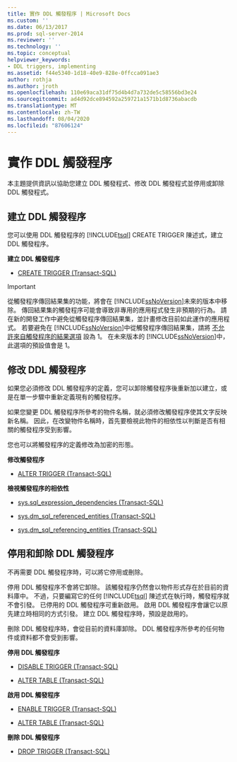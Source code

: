 ```yaml
---
title: 實作 DDL 觸發程序 | Microsoft Docs
ms.custom: ''
ms.date: 06/13/2017
ms.prod: sql-server-2014
ms.reviewer: ''
ms.technology: ''
ms.topic: conceptual
helpviewer_keywords:
- DDL triggers, implementing
ms.assetid: f44e5340-1d18-40e9-828e-0ffcca091ae3
author: rothja
ms.author: jroth
ms.openlocfilehash: 110e69aca31df75d4b4d7a732de5c58556bd3e24
ms.sourcegitcommit: ad4d92dce894592a259721a1571b1d8736abacdb
ms.translationtype: MT
ms.contentlocale: zh-TW
ms.lasthandoff: 08/04/2020
ms.locfileid: "87606124"
---
```

# <a name="implement-ddl-triggers"></a>實作 DDL 觸發程序
  本主題提供資訊以協助您建立 DDL 觸發程式、修改 DDL 觸發程式並停用或卸除 DDL 觸發程式。  
  
## <a name="creating-ddl-triggers"></a>建立 DDL 觸發程序  
 您可以使用 DDL 觸發程序的 [!INCLUDE[tsql](../../includes/tsql-md.md)] CREATE TRIGGER 陳述式，建立 DDL 觸發程序。  
  
 **建立 DDL 觸發程序**  
  
-   [CREATE TRIGGER &#40;Transact-SQL&#41;](/sql/t-sql/statements/create-trigger-transact-sql)  
  
> [!IMPORTANT]  
>  從觸發程序傳回結果集的功能，將會在 [!INCLUDE[ssNoVersion](../../../includes/ssnoversion-md.md)]未來的版本中移除。 傳回結果集的觸發程序可能會導致非專用的應用程式發生非預期的行為。 請在新的開發工作中避免從觸發程序傳回結果集，並計畫修改目前如此運作的應用程式。 若要避免在 [!INCLUDE[ssNoVersion](../../../includes/ssnoversion-md.md)]中從觸發程序傳回結果集，請將 [不允許來自觸發程序的結果選項](../../database-engine/configure-windows/disallow-results-from-triggers-server-configuration-option.md) 設為 1。 在未來版本的 [!INCLUDE[ssNoVersion](../../../includes/ssnoversion-md.md)]中，此選項的預設值會是 1。  
  
## <a name="modifying-ddl-triggers"></a>修改 DDL 觸發程序  
 如果您必須修改 DDL 觸發程序的定義，您可以卸除觸發程序後重新加以建立，或是在單一步驟中重新定義現有的觸發程序。  
  
 如果您變更 DDL 觸發程序所參考的物件名稱，就必須修改觸發程序使其文字反映新名稱。 因此，在改變物件名稱時，首先要檢視此物件的相依性以判斷是否有相關的觸發程序受到影響。  
  
 您也可以將觸發程序的定義修改為加密的形態。  
  
 **修改觸發程序**  
  
-   [ALTER TRIGGER &#40;Transact-SQL&#41;](/sql/t-sql/statements/alter-trigger-transact-sql)  
  
 **檢視觸發程序的相依性**  
  
-   [sys.sql_expression_dependencies &#40;Transact-SQL&#41;](/sql/relational-databases/system-catalog-views/sys-sql-expression-dependencies-transact-sql)  
  
-   [sys.dm_sql_referenced_entities &#40;Transact-SQL&#41;](/sql/relational-databases/system-dynamic-management-views/sys-dm-sql-referenced-entities-transact-sql)  
  
-   [sys.dm_sql_referencing_entities &#40;Transact-SQL&#41;](/sql/relational-databases/system-dynamic-management-views/sys-dm-sql-referencing-entities-transact-sql)  
  
## <a name="disabling-and-dropping-ddl-triggers"></a>停用和卸除 DDL 觸發程序  
 不再需要 DDL 觸發程序時，可以將它停用或刪除。  
  
 停用 DDL 觸發程序不會將它卸除。 該觸發程序仍然會以物件形式存在於目前的資料庫中。 不過，只要編寫它的任何 [!INCLUDE[tsql](../../includes/tsql-md.md)] 陳述式在執行時，觸發程序就不會引發。 已停用的 DDL 觸發程序可重新啟用。 啟用 DDL 觸發程序會讓它以原先建立時相同的方式引發。 建立 DDL 觸發程序時，預設是啟用的。  
  
 刪除 DDL 觸發程序時，會從目前的資料庫卸除。 DDL 觸發程序所參考的任何物件或資料都不會受到影響。  
  
 **停用 DDL 觸發程序**  
  
-   [DISABLE TRIGGER &#40;Transact-SQL&#41;](/sql/t-sql/statements/disable-trigger-transact-sql)  
  
-   [ALTER TABLE &#40;Transact-SQL&#41;](/sql/t-sql/statements/alter-table-transact-sql)  
  
 **啟用 DDL 觸發程序**  
  
-   [ENABLE TRIGGER &#40;Transact-SQL&#41;](/sql/t-sql/statements/enable-trigger-transact-sql)  
  
-   [ALTER TABLE &#40;Transact-SQL&#41;](/sql/t-sql/statements/alter-table-transact-sql)  
  
 **刪除 DDL 觸發程序**  
  
-   [DROP TRIGGER &#40;Transact-SQL&#41;](/sql/t-sql/statements/drop-trigger-transact-sql)  
  
  
